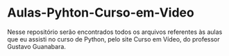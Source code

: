 # Aulas-Pyhton-Curso-em-Video
 Nesse repositório serão encontrados todos os arquivos referentes às aulas que eu assisti no curso de Python, pelo site Curso em Vídeo, do professor Gustavo Guanabara.
